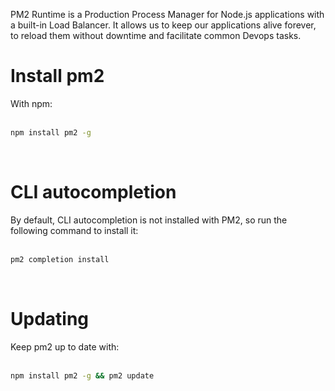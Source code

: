 <!-- TITLE: Install PM2 Runtime -->
<!-- SUBTITLE: Production Process Manager for Node.js applications -->

PM2 Runtime is a Production Process Manager for Node.js applications with a built-in Load Balancer. It allows us to keep our applications alive forever, to reload them without downtime and facilitate common Devops tasks.

# Install pm2
With npm:<br><br>

```bash
npm install pm2 -g
```
<br>

# CLI autocompletion
By default, CLI autocompletion is not installed with PM2, so run the following command to install it:<br><br>

```bash
pm2 completion install
```
<br>

# Updating
Keep pm2 up to date with:<br><br>

```bash
npm install pm2 -g && pm2 update
```
<br>

